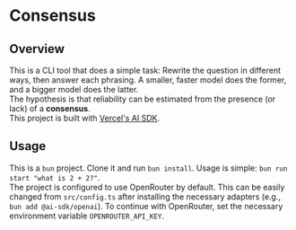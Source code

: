 
# Consensus
## Overview
This is a CLI tool that does a simple task: Rewrite the question in different ways, then answer each phrasing. A smaller, faster model does the former, and a bigger model does the latter.  
The hypothesis is that reliability can be estimated from the presence (or lack) of a **consensus**.  
This project is built with [Vercel's AI SDK](https://ai-sdk.dev).
## Usage
This is a `bun` project. Clone it and run `bun install`. Usage is simple: `bun run start "what is 2 + 2?"`.  
The project is configured to use OpenRouter by default. This can be easily changed from `src/config.ts` after installing the necessary adapters (e.g., `bun add @ai-sdk/openai`). To continue with OpenRouter, set the necessary environment variable `OPENROUTER_API_KEY`.
